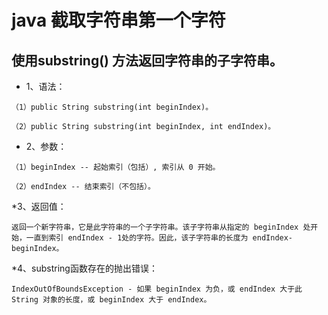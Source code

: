 # java 截取字符串第一个字符

## 使用substring() 方法返回字符串的子字符串。

* 1、语法：

```
（1）public String substring(int beginIndex)。

（2）public String substring(int beginIndex, int endIndex)。
```

* 2、参数：
```
（1）beginIndex -- 起始索引（包括）, 索引从 0 开始。

（2）endIndex -- 结束索引（不包括）。
```

*3、返回值：
```
返回一个新字符串，它是此字符串的一个子字符串。该子字符串从指定的 beginIndex 处开始，一直到索引 endIndex - 1处的字符。因此，该子字符串的长度为 endIndex-beginIndex。
```

*4、substring函数存在的抛出错误：
```
IndexOutOfBoundsException - 如果 beginIndex 为负，或 endIndex 大于此 String 对象的长度，或 beginIndex 大于 endIndex。
```


